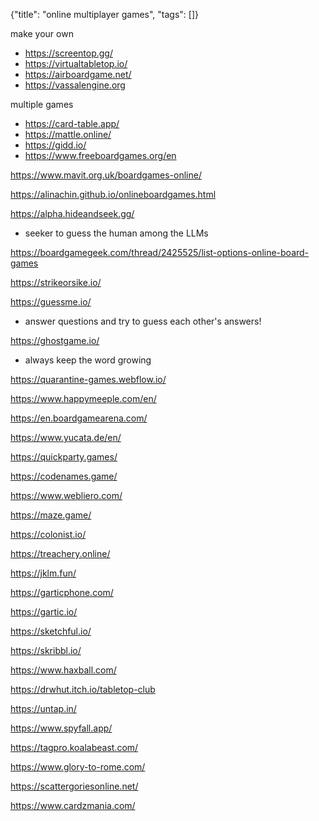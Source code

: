 {"title": "online multiplayer games", "tags": []}

make your own
* https://screentop.gg/
* https://virtualtabletop.io/
* https://airboardgame.net/
* https://vassalengine.org

multiple games
* https://card-table.app/
* https://mattle.online/
* https://gidd.io/
* https://www.freeboardgames.org/en

https://www.mavit.org.uk/boardgames-online/

https://alinachin.github.io/onlineboardgames.html

https://alpha.hideandseek.gg/
* seeker to guess the human among the LLMs

https://boardgamegeek.com/thread/2425525/list-options-online-board-games

https://strikeorsike.io/

https://guessme.io/
* answer questions and try to guess each other's answers!

https://ghostgame.io/
* always keep the word growing

https://quarantine-games.webflow.io/

https://www.happymeeple.com/en/

https://en.boardgamearena.com/

https://www.yucata.de/en/

https://quickparty.games/

https://codenames.game/

https://www.webliero.com/

https://maze.game/

https://colonist.io/

https://treachery.online/

https://jklm.fun/

https://garticphone.com/

https://gartic.io/

https://sketchful.io/

https://skribbl.io/

https://www.haxball.com/

https://drwhut.itch.io/tabletop-club

https://untap.in/

https://www.spyfall.app/

https://tagpro.koalabeast.com/

https://www.glory-to-rome.com/

https://scattergoriesonline.net/

https://www.cardzmania.com/

